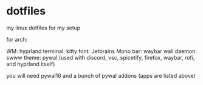 # dotfiles
my linux dotfiles for my setup


for arch:

WM: hyprland
terminal: kitty
font: Jetbrains Mono
bar: waybar
wall daemon: swww
theme: pywal (used with discord, vsc, spicetify, firefox, waybar, rofi, and hyprland itself)

you will need pywal16 and a bunch of pywal addons (apps are listed above)